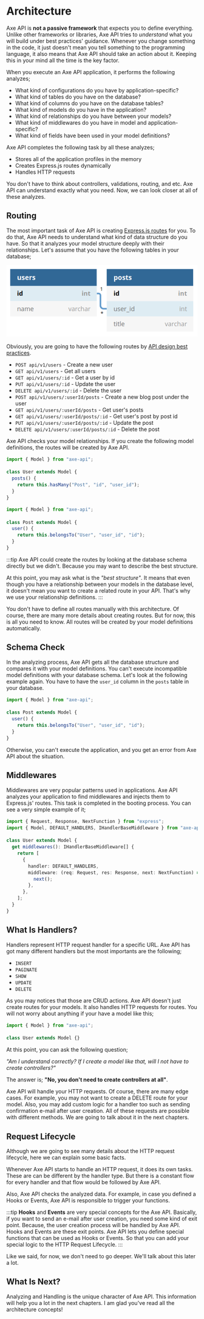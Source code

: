 # Architecture

Axe API is **not a passive framework** that expects you to define everything. Unlike other frameworks or libraries, Axe API tries to _understand_ what you will build under best practices' guidance. Whenever you change something in the code, it just doesn't mean you tell something to the programming language, it also means that Axe API should take an action about it. Keeping this in your mind all the time is the key factor.

When you execute an Axe API application, it performs the following analyzes;

- What kind of configurations do you have by application-specific?
- What kind of tables do you have on the database?
- What kind of columns do you have on the database tables?
- What kind of models do you have in the application?
- What kind of relationships do you have between your models?
- What kind of middlewares do you have in model and application-specific?
- What kind of fields have been used in your model definitions?

Axe API completes the following task by all these analyzes;

- Stores all of the application profiles in the memory
- Creates Express.js routes dynamically
- Handles HTTP requests

You don't have to think about controllers, validations, routing, and etc. Axe API can understand exactly what you need. Now, we can look closer at all of these analyzes.

## Routing

The most important task of Axe API is creating [Express.js routes](https://expressjs.com/en/guide/routing.html) for you. To do that, Axe API needs to understand what kind of data structure do you have. So that it analyzes your model structure deeply with their relationships. Let's assume that you have the following tables in your database;

<div style="text-align:center;">

![Database Schema](./routes-01.png)

</div>

Obviously, you are going to have the following routes by [API design best practices](https://www.vinaysahni.com/best-practices-for-a-pragmatic-restful-api).

- `POST api/v1/users` - Create a new user
- `GET api/v1/users` - Get all users
- `GET api/v1/users/:id` - Get a user by id
- `PUT api/v1/users/:id` - Update the user
- `DELETE api/v1/users/:id` - Delete the user
- `POST api/v1/users/:userId/posts` - Create a new blog post under the user
- `GET api/v1/users/:userId/posts` - Get user's posts
- `GET api/v1/users/:userId/posts/:id` - Get user's post by post id
- `PUT api/v1/users/:userId/posts/:id` - Update the post
- `DELETE api/v1/users/:userId/posts/:id` - Delete the post

Axe API checks your model relationships. If you create the following model definitions, the routes will be created by Axe API.

```ts
import { Model } from "axe-api";

class User extends Model {
  posts() {
    return this.hasMany("Post", "id", "user_id");
  }
}
```

```ts
import { Model } from "axe-api";

class Post extends Model {
  user() {
    return this.belongsTo("User", "user_id", "id");
  }
}
```

:::tip
Axe API could create the routes by looking at the database schema directly but we didn't. Because you may want to describe the best structure.

At this point, you may ask what is the _"best structure"_. It means that even though you have a relationship between your models in the database level, it doesn't mean you want to create a related route in your API. That's why we use your relationship definitions.
:::

You don't have to define all routes manually with this architecture. Of course, there are many more details about creating routes. But for now, this is all you need to know. All routes will be created by your model definitions automatically.

## Schema Check

In the analyzing process, Axe API gets all the database structure and compares it with your model definitions. You can't execute incompatible model definitions with your database schema. Let's look at the following example again. You have to have the `user_id` column in the `posts` table in your database.

```ts
import { Model } from "axe-api";

class Post extends Model {
  user() {
    return this.belongsTo("User", "user_id", "id");
  }
}
```

Otherwise, you can't execute the application, and you get an error from Axe API about the situation.

## Middlewares

Middlewares are very popular patterns used in applications. Axe API analyzes your application to find middlewares and injects them to Express.js' routes. This task is completed in the booting process. You can see a very simple example of it;

```ts
import { Request, Response, NextFunction } from "express";
import { Model, DEFAULT_HANDLERS, IHandlerBaseMiddleware } from "axe-api";

class User extends Model {
  get middlewares(): IHandlerBaseMiddleware[] {
    return [
      {
        handler: DEFAULT_HANDLERS,
        middleware: (req: Request, res: Response, next: NextFunction) => {
          next();
        },
      },
    ];
  }
}
```

## What Is Handlers?

Handlers represent HTTP request handler for a specific URL. Axe API has got many different handlers but the most importants are the following;

- `INSERT`
- `PAGINATE`
- `SHOW`
- `UPDATE`
- `DELETE`

As you may notices that those are CRUD actions. Axe API doesn't just create routes for your models. It also handles HTTP requests for routes. You will not worry about anything if your have a model like this;

```ts
import { Model } from "axe-api";

class User extends Model {}
```

At this point, you can ask the following question;

_"Am I understand correctly? If I create a model like that, will I not have to create controllers?"_

The answer is; **"No, you don't need to create controllers at all"**.

Axe API will handle your HTTP requests. Of course, there are many edge cases. For example, you may not want to create a DELETE route for your model. Also, you may add custom logic for a handler too such as sending confirmation e-mail after user creation. All of these requests are possible with different methods. We are going to talk about it in the next chapters.

## Request Lifecycle

Although we are going to see many details about the HTTP request lifecycle, here we can explain some basic facts.

Whenever Axe API starts to handle an HTTP request, it does its own tasks. These are can be different by the handler type. But there is a constant flow for every handler and that flow would be followed by Axe API.

Also, Axe API checks the analyzed data. For example, in case you defined a Hooks or Events, Axe API is responsible to trigger your functions.

:::tip
**Hooks** and **Events** are very special concepts for the Axe API. Basically, if you want to send an e-mail after user creation, you need some kind of exit point. Because, the user creation process will be handled by Axe API. Hooks and Events are these exit points. Axe API lets you define special functions that can be used as Hooks or Events. So that you can add your special logic to the HTTP Request Lifecycle.
:::

Like we said, for now, we don't need to go deeper. We'll talk about this later a lot.

## What Is Next?

Analyzing and Handling is the unique character of Axe API. This information will help you a lot in the next chapters. I am glad you've read all the architecture concepts!
